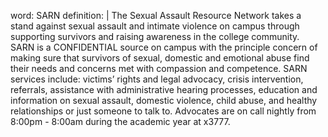 word: SARN
definition: |
  The Sexual Assault Resource Network takes a stand against sexual assault and intimate violence on campus through supporting survivors and raising awareness in the college community. SARN is a CONFIDENTIAL source on campus with the principle concern of making sure that survivors of sexual, domestic and emotional abuse find their needs and concerns met with compassion and competence. SARN services include: victims’ rights and legal advocacy, crisis intervention, referrals, assistance with administrative hearing processes, education and information on sexual assault, domestic violence, child abuse, and healthy relationships or just someone to talk to. Advocates are on call nightly from 8:00pm - 8:00am during the academic year at x3777.
